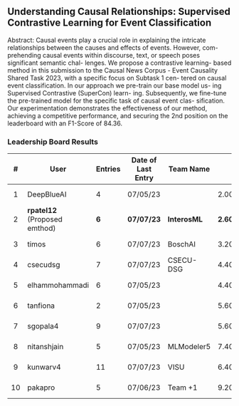 ## Understanding Causal Relationships: Supervised Contrastive Learning for Event Classification

Abstract: Causal events play a crucial role in explaining the intricate relationships between the causes and effects of events. However, com- prehending causal events within discourse, text, or speech poses significant semantic chal- lenges. We propose a contrastive learning- based method in this submission to the Causal News Corpus - Event Causality Shared Task 2023, with a specific focus on Subtask 1 cen- tered on causal event classification. In our approach we pre-train our base model us- ing Supervised Contrastive (SuperCon) learn- ing. Subsequently, we fine-tune the pre-trained model for the specific task of causal event clas- sification. Our experimentation demonstrates the effectiveness of our method, achieving a competitive performance, and securing the 2nd position on the leaderboard with an F1-Score of 84.36.


### Leadership Board Results

|  # | User           | Entries | Date of Last Entry | Team Name     | <Rank>     | Recall         | Precision      | F1             | Accuracy       | MCC            |
|:--:|----------------|---------|--------------------|---------------|------------|----------------|----------------|----------------|----------------|----------------|
|  1 | DeepBlueAI     | 4       | 07/05/23           |               | 2.0000     | 0.8613 (5)     | 0.8324 (2)     | 0.8466 (1)     | 0.8466 (1)     | 0.6937 (1)     |
|  2 | **rpatel12** (Proposed emthod)  | **6**   | **07/07/23**       | **InterosML** | **2.6000** | **0.8728 (4)** | **0.8162 (3)** | **0.8436 (2)** | **0.8409 (2)** | **0.6837 (2)** |
|  3 | timos          | 6       | 07/07/23           | BoschAI       | 3.2000     | 0.8786 (3)     | 0.8000 (4)     | 0.8375 (3)     | 0.8324 (3)     | 0.6683 (3)     |
|  4 | csecudsg       | 7       | 07/07/23           | CSECU-DSG     | 4.4000     | 0.8555 (6)     | 0.8000 (4)     | 0.8268 (4)     | 0.8239 (4)     | 0.6495 (4)     |
|  5 | elhammohammadi | 6       | 07/05/23           |               | 4.4000     | 0.8960 (1)     | 0.7635 (6)     | 0.8245 (5)     | 0.8125 (5)     | 0.6352 (5)     |
|  6 | tanfiona       | 2       | 07/05/23           |               | 5.6000     | 0.8902 (2)     | 0.7586 (7)     | 0.8191 (6)     | 0.8068 (6)     | 0.6237 (7)     |
|  7 | sgopala4       | 9       | 07/07/23           |               | 5.6000     | 0.8613 (5)     | 0.7801 (5)     | 0.8187 (7)     | 0.8125 (5)     | 0.6288 (6)     |
|  8 | nitanshjain    | 5       | 07/05/23           | MLModeler5    | 7.4000     | 0.8728 (4)     | 0.6537 (8)     | 0.7475 (8)     | 0.7102 (8)     | 0.4483 (9)     |
|  9 | kunwarv4       | 11      | 07/07/23           | VISU          | 6.4000     | 0.5260 (7)     | 0.8585 (1)     | 0.6523 (9)     | 0.7244 (7)     | 0.4819 (8)     |
| 10 | pakapro        | 5       | 07/06/23           | Team +1       | 9.2000     | 0.4740 (8)     | 0.4409 (9)     | 0.4568 (10)    | 0.4460 (9)     | -0.1072 (10)   |


